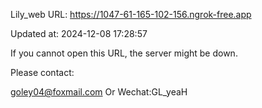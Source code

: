 Lily_web URL: https://1047-61-165-102-156.ngrok-free.app

Updated at: 2024-12-08 17:28:57

If you cannot open this URL, the server might be down.

Please contact: 

goley04@foxmail.com Or Wechat:GL_yeaH